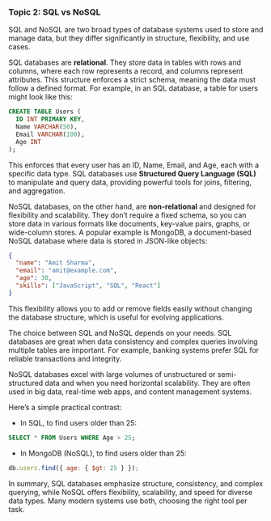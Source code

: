 ### Topic 2: SQL vs NoSQL

SQL and NoSQL are two broad types of database systems used to store and manage data, but they differ significantly in structure, flexibility, and use cases.

SQL databases are **relational**. They store data in tables with rows and columns, where each row represents a record, and columns represent attributes. This structure enforces a strict schema, meaning the data must follow a defined format. For example, in an SQL database, a table for users might look like this:

```sql
CREATE TABLE Users (
  ID INT PRIMARY KEY,
  Name VARCHAR(50),
  Email VARCHAR(100),
  Age INT
);
```

This enforces that every user has an ID, Name, Email, and Age, each with a specific data type. SQL databases use **Structured Query Language (SQL)** to manipulate and query data, providing powerful tools for joins, filtering, and aggregation.

NoSQL databases, on the other hand, are **non-relational** and designed for flexibility and scalability. They don’t require a fixed schema, so you can store data in various formats like documents, key-value pairs, graphs, or wide-column stores. A popular example is MongoDB, a document-based NoSQL database where data is stored in JSON-like objects:

```json
{
  "name": "Amit Sharma",
  "email": "amit@example.com",
  "age": 30,
  "skills": ["JavaScript", "SQL", "React"]
}
```

This flexibility allows you to add or remove fields easily without changing the database structure, which is useful for evolving applications.

The choice between SQL and NoSQL depends on your needs. SQL databases are great when data consistency and complex queries involving multiple tables are important. For example, banking systems prefer SQL for reliable transactions and integrity.

NoSQL databases excel with large volumes of unstructured or semi-structured data and when you need horizontal scalability. They are often used in big data, real-time web apps, and content management systems.

Here’s a simple practical contrast:

* In SQL, to find users older than 25:

```sql
SELECT * FROM Users WHERE Age > 25;
```

* In MongoDB (NoSQL), to find users older than 25:

```js
db.users.find({ age: { $gt: 25 } });
```

In summary, SQL databases emphasize structure, consistency, and complex querying, while NoSQL offers flexibility, scalability, and speed for diverse data types. Many modern systems use both, choosing the right tool per task.
